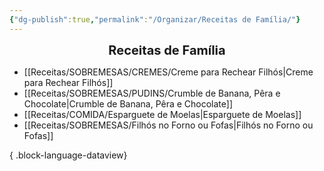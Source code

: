 ```yaml
---
{"dg-publish":true,"permalink":"/Organizar/Receitas de Família/"}
---
```


<div style="text-align: center;"> <span style="font-size: 20px;"><b>Receitas de Família</b></span> </div>

- [[Receitas/SOBREMESAS/CREMES/Creme para Rechear Filhós\|Creme para Rechear Filhós]]
- [[Receitas/SOBREMESAS/PUDINS/Crumble de Banana, Pêra e Chocolate\|Crumble de Banana, Pêra e Chocolate]]
- [[Receitas/COMIDA/Esparguete de Moelas\|Esparguete de Moelas]]
- [[Receitas/SOBREMESAS/Filhós no Forno ou Fofas\|Filhós no Forno ou Fofas]]

{ .block-language-dataview}